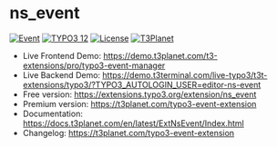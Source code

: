 # ns_event

  [![Event](https://img.shields.io/badge/stable-v1.1.0-green?style=flat-square)](https://github.com/nitsan-technologies/ns_event/tree/1.1.0) [![TYPO3 12](https://img.shields.io/badge/TYPO3-12-orange.svg?style=flat-square)](https://get.typo3.org/version/12) [![License](https://img.shields.io/badge/license-GPL--3.0-orange?style=flat-square)](https://www.gnu.org/licenses/gpl-3.0.en.html) [![T3Planet](https://img.shields.io/badge/T3Planet-Event-50b99a?style=flat-square)](https://t3planet.com/typo3-event-extension)

- Live Frontend Demo: https://demo.t3planet.com/t3-extensions/pro/typo3-event-manager
- Live Backend Demo: https://demo.t3terminal.com/live-typo3/t3t-extensions/typo3/?TYPO3_AUTOLOGIN_USER=editor-ns-event
- Free version: https://extensions.typo3.org/extension/ns_event
- Premium version: https://t3planet.com/typo3-event-extension
- Documentation: https://docs.t3planet.com/en/latest/ExtNsEvent/Index.html
- Changelog: https://t3planet.com/typo3-event-extension
